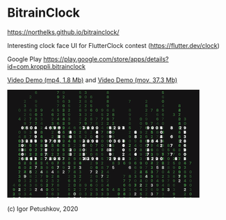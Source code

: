 # BitrainClock

https://northelks.github.io/bitrainclock/

Interesting clock face UI for FlutterClock contest (https://flutter.dev/clock)

Google Play https://play.google.com/store/apps/details?id=com.kroppli.bitrainclock

[Video Demo (mp4, 1.8 Mb)](https://raw.githubusercontent.com/kroppli/bitrainclock/master/_market/3PAzwsYYcO0vr4aB.mp4)  and 
[Video Demo (mov, 37.3 Mb)](https://raw.githubusercontent.com/kroppli/bitrainclock/master/_market/demo-ios.mov)  

![frame1](./_market/app_store_3_small.png)

(c) Igor Petushkov, 2020
